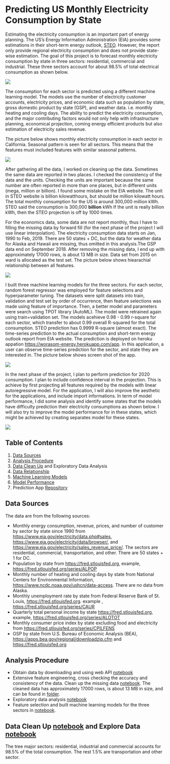 # Predicting US Monthly Electricity Consumption by State

Estimating the electricity consumption is an important part of energy planning. The US’s Energy Information Administration (EIA) provides some estimations in their short-term energy outlook, [STEO](https://www.eia.gov/outlooks/steo/data/browser/). However, the report only provide regional electricity consumption and does not provide state-wise estimation. The goal of this project is to forecast monthly electricity consumption by state in three sectors: residential, commercial and industrial. These three sectors account for about 98.5% of total electrical consumption as shown below. 

![](plots/fig2.png)

The consumption for each sector is predicted using a different machine learning model. The models use the number of electricity customer accounts, electricity prices, and economic data such as population by state, gross domestic product by state (GSP), and weather data. i.e. monthly heating and cooling days. The ability to predict the electricity consumption, and the major contributing factors would not only help with infrastructure planning, economical projection, coming energy efficient products but also estimation of electricity sales revenue.  

The picture below shows monthly electricity consumption in each sector in California. Seasonal pattern is seen for all sectors. This means that the features must included features with similar seasonal patterns.

![](plots/fig13.png)

After gathering all the data, I worked on cleaning up the data. Sometimes the same data are reported in two places. I checked the consistency of the data and the units. Checking the units are important because the same number are often reported in more than one places, but in different units (mega, million or billion). I  found some mistake on the EIA website. The unit in STEO website is billion kilowatthours, but should be  million kilowatt hours. The total monthly consumption for the US is around 300,000 million kWh. STEO said the consumption is 300,000 **billion** kWh If the unit is really billion kWh, then the STEO projection is off by 1000 times. 

For the economics data, some data are not report monthly, thus I have to filling the missing data by forward fill (for the next phase of the project I will use linear interpolation). The electricity consumption data starts on Jan, 1990 to  Feb, 2019. There are 50 states + DC, but the data for weather data for Alaska and Hawaii are missing, thus omitted in this analysis.The GSP data end on September 2018. After removing the missing data, I end up with approximately 17000 rows, is about 13 MB in size. Data set from 2015 on ward is allocated as the test set. The picture below shows hiearachial relationship between all features. 

![](plots/fig16.png)

I built three machine learning models for the three sectors. For each sector, random forest regressor was employed for feature selections and hyperparameter tuning. The datasets were split datasets into train, validation and test set by order of occurrence, then feature selections was made using feature of importance. Then, a better model and parameters were search using TPOT library (AutoML). The model were retrained again using train+validation set. The models acehieve 0.98 - 0.99 r-square for each sector, which transfer to about 0.99 overall R-squared for the total consumption. STEO prediction has 0.9999 R-square (almost exact). The time-series prediction to the actual consumption and short-term energy outlook report from EIA website. The prediction is deployed on heroku appation https://worasom-energy.herokuapp.com/app. In this application, a user can observe time-series prediction for the sector, and state they are interested in. The picture below shows screen shot of the app.

![](plots/fig14.png)

In the next phase of the project, I plan to perform prediction for 2020 consumption. I plan to include confidence interval in the projection. This is achieve by first projecting all features required  by the models with linear autoregressive model. For the application, I will also improve the aesthetic for the applications, and include import informations. In term of model performance, I did some analysis and identify some states that the models have difficulty prediction their electricity consumptions as shown below. I will also try to improve the model performance for in these states, which might be achieved by creating separates model for these states. 

![](plots/fig12.png)



## Table of Contents

1. [Data Sources](#sources)
2. [Analysis Procedure](#procedure)
3. [Data Clean Up](#cleanup) and Exploratory Data Analysis
4. [Data Relationship](#epa)
5. [Machine Learning Models](#ml)
6. [Model Performance](#performance)
7. Prediction App [Repository](https://github.com/worasom/energy_app)

## Data Sources<a id='sources'></a>

The data are from the following sources:

- Monthly energy consumption, revenue, prices, and number of customer by sector by state since 1990 from https://www.eia.gov/electricity/data.php#sales, https://www.eia.gov/electricity/data/browser/, and https://www.eia.gov/electricity/sales_revenue_price/. The sectors are residential, commercial, transportation, and other. There are 50 states + 1 for DC.  
- Population by state from https://fred.stlouisfed.org, example, https://fred.stlouisfed.org/series/ALPOP
- Monthly number of heating and cooling days by state from National Centers for Environmental Information, https://www.ncdc.noaa.gov/ushcn/data-access. There are no data from Alaska. 
- Monthly unemployment rate by state from Federal Reserve Bank of St. Louis, https://fred.stlouisfed.org. example , https://fred.stlouisfed.org/series/CAUR
- Quarterly total personal income by state https://fred.stlouisfed.org, example, https://fred.stlouisfed.org/series/ALOTOT
- Monthly consumer price index by state excluding food and electricity from https://fred.stlouisfed.org/series/CPILFENS
- GSP  by state  from U.S. Bureau of Economic Analysis (BEA), https://apps.bea.gov/regional/downloadzip.cfm and https://fred.stlouisfed.org 

## Analysis Procedure<a id='procedure'></a> 

- Obtain data by downloading and using web API [notebook](https://github.com/worasom/energy_sale_rev/blob/master/api.ipynb)
- Extensive feature engineering, cross checking the accuracy and consistency of the data. Clean up the missing data [notebook](https://github.com/worasom/energy_sale_rev/blob/master/clean_energy_data.ipynb). The cleaned data has approximately 17000 rows, is about 13 MB in size, and can be found in [folder](https://github.com/worasom/energy_sale_rev/tree/master/clean-data). 
- Exploratory data analysis [notebook](https://github.com/worasom/energy_sale_rev/blob/master/EPA_energy_data.ipynb)
- Feature selection and built  machine learning models for the three sectors in [notebook](https://github.com/worasom/energy_sale_rev/blob/master/energy-ML.ipynb).


## Data Clean Up<a id='cleanup'></a> [notebook](https://github.com/worasom/energy_sale_rev/blob/master/clean_energy_data.ipynb) and Explore Data [notebook](https://github.com/worasom/energy_sale_rev/blob/master/EPA_energy_data.ipynb)

The tree major sectors: residential, industrial and commercial accounts for 98.5% of the total consumption. The rest 1.5% are transportation and other sector. 


